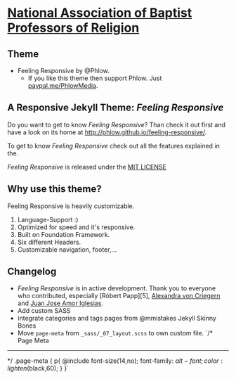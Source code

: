# [National Association of Baptist Professors of Religion](nabpr.org)
## Theme
- Feeling Responsive by @Phlow.
  - If you like this theme then support Phlow. Just [paypal.me/PhlowMedia](https://www.paypal.me/PhlowMedia).

## A Responsive Jekyll Theme: *Feeling Responsive*

Do you want to get to know *Feeling Responsive*? Than check it out first and have a look on its home at  <http://phlow.github.io/feeling-responsive/>.

To get to know *Feeling Responsive* check out all the features explained in the.

 *Feeling Responsive* is released under the [MIT LICENSE](LICENSE)


## Why use this theme?

Feeling Responsive is heavily customizable.

1. Language-Support :)
2. Optimized for speed and it's responsive.
3. Built on Foundation Framework.
4. Six different Headers.
5. Customizable navigation, footer,...


## Changelog

- *Feeling Responsive* is in active development. Thank you to everyone who contributed, especially [Róbert Papp][5], [Alexandra von Criegern](https://github.com/plutonik-a) and [Juan Jose Amor Iglesias](https://github.com/jjamor).
- Add custom SASS
- integrate categories and tags pages from @mmistakes Jekyll Skinny Bones
- Move `page-meta` from `_sass/_07_layout.scss` to own custom file.
`/* Page Meta
-------------------------------------------------------------------
*/
.page-meta {
  p{
    @include font-size(14,no);
    font-family: $alt-font;
    color: lighten($black,60);
    }
  }`
  
